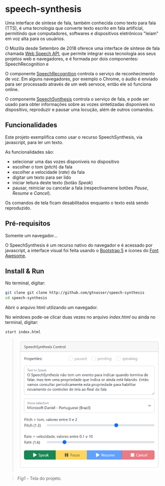# speech-synthesis

Uma interface de síntese de fala, também conhecida como texto para fala (TTS), é uma tecnologia que converte texto escrito em fala artificial, permitindo que computadores, softwares e dispositivos eletrônicos "leiam" em voz alta para os usuários.

O Mozilla desde Setembro de 2018 oferece uma interface de síntese de fala chamada [Web Speech API](https://developer.mozilla.org/en-US/docs/Web/API/Web_Speech_API), que permite integrar essa tecnologia aos seus projetos web e navegadores, e é formada por dois componentes: SpeechRecognition e

O componente [SpeechRecognition](https://developer.mozilla.org/en-US/docs/Web/API/SpeechRecognition) controla o serviço de reconhecimento de voz. Em alguns navegadores, por exemplo o Chrome, o áudio é enviado para ser processado através de um web servoce, então ele só funciona online.

O componente [SpeechSynthesis](https://developer.mozilla.org/en-US/docs/Web/API/SpeechSynthesis) controla o serviço de fala, e pode ser usado para obter informações sobre as vozes sintetizadas disponíveis no dispositivo, reproduzir e pausar uma locução, além de outros comandos.

## Funcionalidades

Este projeto exemplifica como usar o recurso SpeechSynthesis, via javascript, para ler um texto.

As funcionalidades são:
- selecionar uma das vozes disponíveis no dispositivo
- escolher o tom (*pitch*) da fala
- escolher a velocidade (*rate*) da fala
- digitar um texto para ser lido
- iniciar leitura deste texto (botão *Speak*)
- pausar, reiniciar ou cancelar a fala (respectivamene botões *Pause*, *Resume* e *Cancel*).

Os comandos de tela ficam desabilitados enquanto o texto está sendo reproduzido.


## Pré-requisitos

Somente um navegador...

O SpeechSynthesis é um recurso nativo do navegador e é acessado por javascript, a interface visual foi feita usando o [Bootstrap 5](https://getbootstrap.com/) e ícones do [Font Awesome](https://fontawesome.com/).

## Install & Run

No terminal, digitar:

```bash
git clone git clone http://github.com/gtnasser/speech-synthesis
cd speech-synthesis
```

Abrir o arquivo html utilizando um navegador.

No windows pode-se clicar duas vezes no arquivo *index.html* ou ainda no terminal, digitar:
```
start index.html
```


>![Fig1 Tela do Projeto](./image.png "Tela do projeto")

>*Fig1 -* Tela do projeto.

